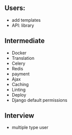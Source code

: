 
## Users:
- add templates
- API: library


## Intermediate
- Docker
- Translation
- Celery
- Redis
- payment
- Ajax
- Caching
- Linting
- Deploy
- Django default permissions

## Interview
- multiple type user